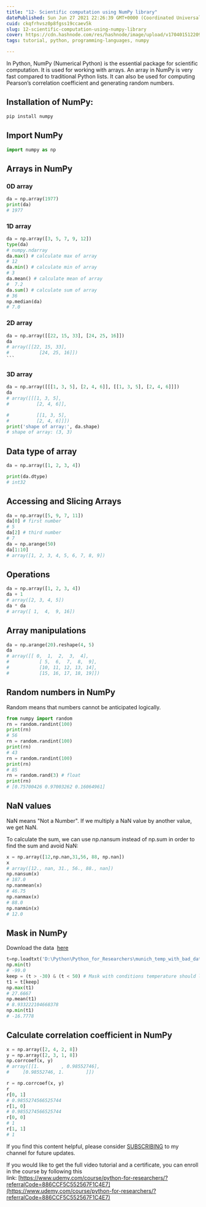 ```yaml
---
title: "12- Scientific computation using NumPy library"
datePublished: Sun Jun 27 2021 22:26:39 GMT+0000 (Coordinated Universal Time)
cuid: ckqfrhvsz0p8fgss19ccaev5k
slug: 12-scientific-computation-using-numpy-library
cover: https://cdn.hashnode.com/res/hashnode/image/upload/v1704015122096/305f81bf-5cdb-466f-b49c-efbced960f0b.png
tags: tutorial, python, programming-languages, numpy

---
```


In Python, NumPy (Numerical Python) is the essential package for scientific computation. It is used for working with arrays. An array in NumPy is very fast compared to traditional Python lists. It can also be used for computing Pearson’s correlation coefficient and generating random numbers.

## Installation of NumPy:

```python
pip install numpy
```

## Import NumPy

```python
import numpy as np
```

## Arrays in NumPy

### 0D array

```python
da = np.array(1977)
print(da)
# 1977
```

### 1D array

```python
da = np.array([3, 5, 7, 9, 12])
type(da)
# numpy.ndarray
da.max() # calculate max of array
# 12
da.min() # calculate min of array
# 3
da.mean() # calculate mean of array
#  7.2
da.sum() # calculate sum of array
# 36
np.median(da)
# 7.0
```

### 2D array

````python
da = np.array([[22, 15, 33], [24, 25, 16]])
da
# array([[22, 15, 33],
#           [24, 25, 16]])
```
````

### 3D array

```python
da = np.array([[[1, 3, 5], [2, 4, 6]], [[1, 3, 5], [2, 4, 6]]])
da
# array([[[1, 3, 5],
#          [2, 4, 6]],

#          [[1, 3, 5],
#          [2, 4, 6]]])
print('shape of array:', da.shape)
# shape of array: (3, 3)
```

## Data type of array

```python
da = np.array([1, 2, 3, 4])

print(da.dtype)
# int32
```

## Accessing and Slicing Arrays

```python
da = np.array([5, 9, 7, 11])
da[0] # first number
# 5
da[2] # third number
# 7
da = np.arange(50)
da[1:10]
# array([1, 2, 3, 4, 5, 6, 7, 8, 9])
```

## Operations

```python
da = np.array([1, 2, 3, 4])
da + 1
# array([2, 3, 4, 5])
da * da
# array([ 1,  4,  9, 16])
```

## Array manipulations

```python
da = np.arange(20).reshape(4, 5)
da
# array([[ 0,  1,  2,  3,  4],
#           [ 5,  6,  7,  8,  9],
#           [10, 11, 12, 13, 14],
#           [15, 16, 17, 18, 19]])
```

## Random numbers in NumPy

Random means that numbers cannot be anticipated logically.

```python
from numpy import random
rn = random.randint(100)
print(rn)
# 56
rn = random.randint(100)
print(rn)
# 43
rn = random.randint(100)
print(rn)
# 85
rn = random.rand(3) # float
print(rn)
# [0.75700426 0.97003262 0.16064961]
```

## NaN values

NaN means "Not a Number". If we multiply a NaN value by another value, we get NaN.

To calculate the sum, we can use np.nansum instead of np.sum in order to find the sum and avoid NaN:

```python
x = np.array([12,np.nan,31,56, 88, np.nan])
x
# array([12., nan, 31., 56., 88., nan])
np.nansum(x)
# 187.0
np.nanmean(x)
# 46.75
np.nanmax(x)
# 88.0
np.nanmin(x)
# 12.0
```

## Mask in NumPy

Download the data  [here](https://github.com/Azad77/py4researchers/blob/main/data/munich_temp_with_bad_data.TXT)

```python
t=np.loadtxt('D:\Python\Python_for_Researchers\munich_temp_with_bad_data.txt')
np.min(t)
# -99.0
keep = (t > -30) & (t < 50) # Mask with conditions temperature should lower than 50 and higher than -30
t1 = t[keep]
np.max(t1)
# 27.6667
np.mean(t1)
# 8.933222104668378
np.min(t1)
# -16.7778
```

## Calculate correlation coefficient in NumPy

```python
x = np.array([2, 4, 2, 8])
y = np.array([2, 3, 1, 8])
np.corrcoef(x, y)
# array([[1.        , 0.98552746],
#     [0.98552746, 1.        ]])

r = np.corrcoef(x, y)
r
r[0, 1]
# 0.9855274566525744
r[1, 0]
# 0.9855274566525744
r[0, 0]
# 1
r[1, 1]
# 1
```

If you find this content helpful, please consider [SUBSCRIBING](https://www.youtube.com/channel/UCpbWlHEqBSnJb6i4UemXQpA) to my channel for future updates.

If you would like to get the full video tutorial and a certificate, you can enroll in the course by following this link: [https://www.udemy.com/course/python-for-researchers/?referralCode=886CCF5C552567F1C4E7](https://www.udemy.com/course/python-for-researchers/?referralCode=886CCF5C552567F1C4E7)